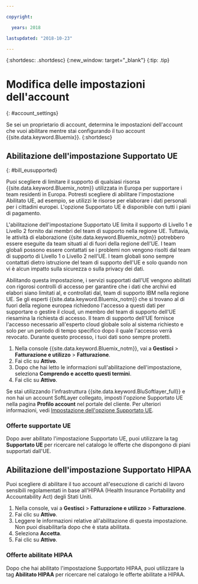 ```yaml
---

copyright:

  years: 2018

lastupdated: "2018-10-23" 

---
```


{:shortdesc: .shortdesc}
{:new_window: target="_blank"}
{:tip: .tip}

# Modifica delle impostazioni dell'account
{: #account_settings}

Se sei un proprietario di account, determina le impostazioni dell'account che vuoi abilitare mentre stai configurando il tuo account {{site.data.keyword.Bluemix}}.
{:shortdesc}

## Abilitazione dell'impostazione Supportato UE
{: #bill_eusupported}

Puoi scegliere di limitare il supporto di qualsiasi risorsa {{site.data.keyword.Bluemix_notm}} utilizzata in Europa per supportare i team residenti in Europa. Potresti scegliere di abilitare l'impostazione Abilitato UE, ad esempio, se utilizzi le risorse per elaborare i dati personali per i cittadini europei. L'opzione Supportato UE è disponibile con tutti i piani di pagamento.

L'abilitazione dell'impostazione Supportato UE limita il supporto di Livello 1 e Livello 2 fornito dai membri del team di supporto nella regione UE. Tuttavia, le attività di elaborazione {{site.data.keyword.Bluemix_notm}} potrebbero essere eseguite da team situati al di fuori della regione dell'UE. I team globali possono essere contattati se i problemi non vengono risolti dal team di supporto di Livello 1 o Livello 2 nell'UE. I team globali sono sempre contattati dietro istruzione del team di supporto dell'UE e solo quando non vi è alcun impatto sulla sicurezza o sulla privacy dei dati.

Abilitando questa impostazione, i servizi supportati dall'UE vengono abilitati con rigorosi controlli di accesso per garantire che i dati che archivi ed elabori siano limitati al, e controllati dal, team di supporto IBM nella regione UE. Se gli esperti {{site.data.keyword.Bluemix_notm}} che si trovano al di fuori della regione europea richiedono l'accesso a questi dati per supportare o gestire il cloud, un membro del team di supporto dell'UE riesamina la richiesta di accesso. Il team di supporto dell'UE fornisce l'accesso necessario all'esperto cloud globale solo al sistema richiesto e solo per un periodo di tempo specifico dopo il quale l'accesso verrà revocato. Durante questo processo, i tuoi dati sono sempre protetti.

  1. Nella console {{site.data.keyword.Bluemix_notm}}, vai a **Gestisci** > **Fatturazione e utilizzo** > **Fatturazione**.  
  2. Fai clic su **Attivo**.
  3. Dopo che hai letto le informazioni sull'abilitazione dell'impostazione, seleziona **Comprendo e accetto questi termini**.
  4. Fai clic su **Attivo**.

Se stai utilizzando l'infrastruttura {{site.data.keyword.BluSoftlayer_full}} e non hai un account SoftLayer collegato, imposti l'opzione Supportato UE nella pagina **Profilo account** nel portale del cliente. Per ulteriori informazioni, vedi [Impostazione dell'opzione Supportato UE](/docs/customer-portal/cpmanuserprof.html#cp_seteusupported).

### Offerte supportate UE

Dopo aver abilitato l'impostazione Supportato UE, puoi utilizzare la tag **Supportato UE** per ricercare nel catalogo le offerte che dispongono di piani supportati dall'UE.  

## Abilitazione dell'impostazione Supportato HIPAA

Puoi scegliere di abilitare il tuo account all'esecuzione di carichi di lavoro sensibili regolamentati in base all'HIPAA (Health Insurance Portability and Accountability Act) degli Stati Uniti. 

1. Nella console, vai a **Gestisci** > **Fatturazione e utilizzo** > **Fatturazione**.
2. Fai clic su **Attivo**. 
3. Leggere le informazioni relative all'abilitazione di questa impostazione. Non puoi disabilitarla dopo che è stata abilitata. 
4. Seleziona **Accetta**. 
5. Fai clic su **Attivo**.

### Offerte abilitate HIPAA

Dopo che hai abilitato l'impostazione Supportato HIPAA, puoi utilizzare la tag **Abilitato HIPAA** per ricercare nel catalogo le offerte abilitate a HIPAA. 
